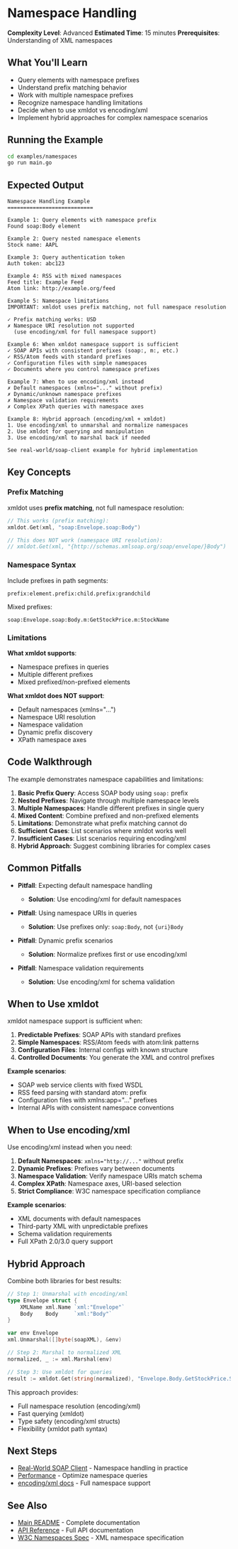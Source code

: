 # Namespace Handling

**Complexity Level**: Advanced
**Estimated Time**: 15 minutes
**Prerequisites**: Understanding of XML namespaces

## What You'll Learn

- Query elements with namespace prefixes
- Understand prefix matching behavior
- Work with multiple namespace prefixes
- Recognize namespace handling limitations
- Decide when to use xmldot vs encoding/xml
- Implement hybrid approaches for complex namespace scenarios

## Running the Example

```bash
cd examples/namespaces
go run main.go
```

## Expected Output

```
Namespace Handling Example
===========================

Example 1: Query elements with namespace prefix
Found soap:Body element

Example 2: Query nested namespace elements
Stock name: AAPL

Example 3: Query authentication token
Auth token: abc123

Example 4: RSS with mixed namespaces
Feed title: Example Feed
Atom link: http://example.org/feed

Example 5: Namespace limitations
IMPORTANT: xmldot uses prefix matching, not full namespace resolution

✓ Prefix matching works: USD
✗ Namespace URI resolution not supported
  (use encoding/xml for full namespace support)

Example 6: When xmldot namespace support is sufficient
✓ SOAP APIs with consistent prefixes (soap:, m:, etc.)
✓ RSS/Atom feeds with standard prefixes
✓ Configuration files with simple namespaces
✓ Documents where you control namespace prefixes

Example 7: When to use encoding/xml instead
✗ Default namespaces (xmlns="..." without prefix)
✗ Dynamic/unknown namespace prefixes
✗ Namespace validation requirements
✗ Complex XPath queries with namespace axes

Example 8: Hybrid approach (encoding/xml + xmldot)
1. Use encoding/xml to unmarshal and normalize namespaces
2. Use xmldot for querying and manipulation
3. Use encoding/xml to marshal back if needed

See real-world/soap-client example for hybrid implementation
```

## Key Concepts

### Prefix Matching

xmldot uses **prefix matching**, not full namespace resolution:

```go
// This works (prefix matching):
xmldot.Get(xml, "soap:Envelope.soap:Body")

// This does NOT work (namespace URI resolution):
// xmldot.Get(xml, "{http://schemas.xmlsoap.org/soap/envelope/}Body")
```

### Namespace Syntax

Include prefixes in path segments:
```
prefix:element.prefix:child.prefix:grandchild
```

Mixed prefixes:
```
soap:Envelope.soap:Body.m:GetStockPrice.m:StockName
```

### Limitations

**What xmldot supports**:
- Namespace prefixes in queries
- Multiple different prefixes
- Mixed prefixed/non-prefixed elements

**What xmldot does NOT support**:
- Default namespaces (xmlns="...")
- Namespace URI resolution
- Namespace validation
- Dynamic prefix discovery
- XPath namespace axes

## Code Walkthrough

The example demonstrates namespace capabilities and limitations:

1. **Basic Prefix Query**: Access SOAP body using `soap:` prefix
2. **Nested Prefixes**: Navigate through multiple namespace levels
3. **Multiple Namespaces**: Handle different prefixes in single query
4. **Mixed Content**: Combine prefixed and non-prefixed elements
5. **Limitations**: Demonstrate what prefix matching cannot do
6. **Sufficient Cases**: List scenarios where xmldot works well
7. **Insufficient Cases**: List scenarios requiring encoding/xml
8. **Hybrid Approach**: Suggest combining libraries for complex cases

## Common Pitfalls

- **Pitfall**: Expecting default namespace handling
  - **Solution**: Use encoding/xml for default namespaces

- **Pitfall**: Using namespace URIs in queries
  - **Solution**: Use prefixes only: `soap:Body`, not `{uri}Body`

- **Pitfall**: Dynamic prefix scenarios
  - **Solution**: Normalize prefixes first or use encoding/xml

- **Pitfall**: Namespace validation requirements
  - **Solution**: Use encoding/xml for schema validation

## When to Use xmldot

xmldot namespace support is sufficient when:

1. **Predictable Prefixes**: SOAP APIs with standard prefixes
2. **Simple Namespaces**: RSS/Atom feeds with atom:link patterns
3. **Configuration Files**: Internal configs with known structure
4. **Controlled Documents**: You generate the XML and control prefixes

**Example scenarios**:
- SOAP web service clients with fixed WSDL
- RSS feed parsing with standard atom: prefix
- Configuration files with xmlns:app="..." prefixes
- Internal APIs with consistent namespace conventions

## When to Use encoding/xml

Use encoding/xml instead when you need:

1. **Default Namespaces**: `xmlns="http://..."` without prefix
2. **Dynamic Prefixes**: Prefixes vary between documents
3. **Namespace Validation**: Verify namespace URIs match schema
4. **Complex XPath**: Namespace axes, URI-based selection
5. **Strict Compliance**: W3C namespace specification compliance

**Example scenarios**:
- XML documents with default namespaces
- Third-party XML with unpredictable prefixes
- Schema validation requirements
- Full XPath 2.0/3.0 query support

## Hybrid Approach

Combine both libraries for best results:

```go
// Step 1: Unmarshal with encoding/xml
type Envelope struct {
    XMLName xml.Name `xml:"Envelope"`
    Body    Body     `xml:"Body"`
}

var env Envelope
xml.Unmarshal([]byte(soapXML), &env)

// Step 2: Marshal to normalized XML
normalized, _ := xml.Marshal(env)

// Step 3: Use xmldot for queries
result := xmldot.Get(string(normalized), "Envelope.Body.GetStockPrice.StockName")
```

This approach provides:
- Full namespace resolution (encoding/xml)
- Fast querying (xmldot)
- Type safety (encoding/xml structs)
- Flexibility (xmldot path syntax)

## Next Steps

- [Real-World SOAP Client](../real-world/soap-client/) - Namespace handling in practice
- [Performance](../performance/) - Optimize namespace queries
- [encoding/xml docs](https://pkg.go.dev/encoding/xml) - Full namespace support

## See Also

- [Main README](../../README.md) - Complete documentation
- [API Reference](https://pkg.go.dev/github.com/netascode/xmldot) - Full API documentation
- [W3C Namespaces Spec](https://www.w3.org/TR/xml-names/) - XML namespace specification
